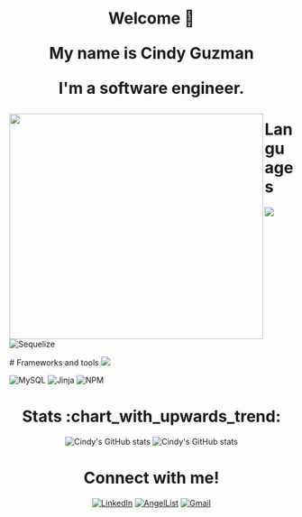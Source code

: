 
<h1 align="center"> Welcome 👋 <p> My name is Cindy Guzman </p> <p> I'm a software engineer. </p> </h1>
<div>
<img align="left" height='400px' width="450px" src='https://camo.githubusercontent.com/5ff9182d12e799168a3bb67b88df7388ae08ede3/68747470733a2f2f6d69726f2e6d656469756d2e636f6d2f6d61782f3837352f312a7164415731546a434e353768316c6275757a766368672e676966' />

</div>

<div align="left"> 
  
#  Languages
  
  <a href="https://skillicons.dev">
    <img src="https://skillicons.dev/icons?i=css,html,js,py&perline=4" />     
  </a> 
  
![Sequelize](https://img.shields.io/badge/Sequelize-52B0E7?style=for-the-badge&logo=Sequelize&logoColor=white)  

</div>  
<div align="left">
#  Frameworks and tools 
  <a href="https://skillicons.dev">
    <img src="https://skillicons.dev/icons?i=aws,docker,express,figma,flask,git,nodejs,postgres,react,redux,regex,sqlite,vscode,&perline=7" />
  </a>


![MySQL](https://img.shields.io/badge/mysql-%2300f.svg?style=for-the-badge&logo=mysql&logoColor=white)
![Jinja](https://img.shields.io/badge/jinja-white.svg?style=for-the-badge&logo=jinja&logoColor=black)
![NPM](https://img.shields.io/badge/NPM-%23000000.svg?style=for-the-badge&logo=npm&logoColor=white)

  
</div>

<div align="center">
<h1>Stats :chart_with_upwards_trend: </h1>
  
![Cindy's GitHub stats](https://github-readme-stats.vercel.app/api/top-langs/?username=c-rose-g&theme=midnight-purple&custom_title=Languages&langs_count=4&show_icons=true)
![Cindy's GitHub stats](https://github-readme-stats.vercel.app/api?username=c-rose-g&count_private=true&theme=midnight-purple&custom_title=Stats&hide=contribs&line_height=40)
</br>

</div>


<h1 align="center">Connect with me!</h1>
<div align="center">
  
<a href="https://www.linkedin.com/in/cindyroseguzman/" target="_blank">![LinkedIn](https://img.shields.io/badge/linkedin-%230077B5.svg?style=for-the-badge&logo=linkedin&logoColor=white)</a>
<a href="https://angel.co/u/cindy-rose-guzman" target="_blank">![AngelList](https://img.shields.io/badge/AngelList-%23D4D4D4.svg?style=for-the-badge&logo=AngelList&logoColor=black)</a>
<a href="mailto:dev.cindyrose.go@gmail.com">![Gmail](https://img.shields.io/badge/Gmail-D14836?style=for-the-badge&logo=gmail&logoColor=white)</a>
</div>
<!--


**c-rose-g/c-rose-g** is a ✨ _special_ ✨ repository because its `README.md` (this file) appears on your GitHub profile.
#  Frameworks and tools
Here are some ideas to get you started:

- 🔭 I’m currently working on ...
- 🌱 I’m currently learning ...
- 👯 I’m looking to collaborate on ...
- 🤔 I’m looking for help with ...
- 💬 Ask me about ...
- 📫 How to reach me: ...
- 😄 Pronouns: ...
- ⚡ Fun fact: ...
-->
